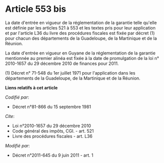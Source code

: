# Article 553 bis

La date d'entrée en vigueur de la réglementation de la garantie telle qu'elle est définie par les articles 521 à 553 et les
textes pris pour leur application et par l'article L36 du livre des procédures fiscales est fixée par décret (1) pour chacun
des départements de la Guadeloupe, de la Martinique et de la Réunion. 

La date d'entrée en vigueur en Guyane de la réglementation de la garantie mentionnée au premier alinéa est fixée à la date de
promulgation de la loi n° 2010-1657 du 29 décembre 2010 de finances pour 2011. 

(1) Décret n° 71-548 du 1er juillet 1971 pour l'application dans les départements de la Guadeloupe, de la Martinique et de la
Réunion.

**Liens relatifs à cet article**

_Codifié par_:

  - Décret n°81-866 du 15 septembre 1981

_Cite_:

  - Loi n°2010-1657 du 29 décembre 2010
  - Code général des impôts, CGI. - art. 521
  - Livre des procédures fiscales - art. L36

_Modifié par_:

  - Décret n°2011-645 du 9 juin 2011 - art. 1
